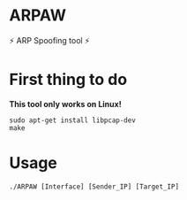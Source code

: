 # ARPAW

⚡ ARP Spoofing tool ⚡





# First thing to do

**This tool only works on Linux!**

```
sudo apt-get install libpcap-dev
make
```





# Usage

`./ARPAW [Interface] [Sender_IP] [Target_IP]`